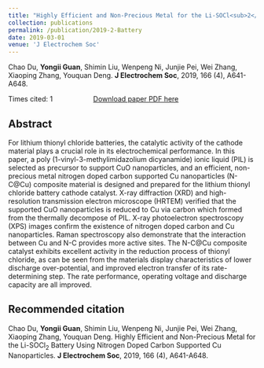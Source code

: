 ```yaml
---
title: "Highly Efficient and Non-Precious Metal for the Li-SOCl<sub>2</sub> Battery Using Nitrogen Doped Carbon Supported Cu Nanoparticles"
collection: publications
permalink: /publication/2019-2-Battery
date: 2019-03-01
venue: 'J Electrochem Soc'
---
```


Chao Du, <b>Yongii Guan</b>, Shimin Liu, Wenpeng Ni, Junjie Pei, Wei Zhang, Xiaoping Zhang, Youquan Deng. <b>J Electrochem Soc</b>, 2019, 166 (4), A641-A648.

Times cited: 1 &nbsp; &nbsp; &nbsp; &nbsp; &nbsp; &nbsp; &nbsp; &nbsp; &nbsp; &nbsp; [Download paper PDF here](https://yongjiguan.github.io/files/2019-2.pdf)

## Abstract
For lithium thionyl chloride batteries, the catalytic activity of the cathode material plays a crucial role in its electrochemical performance. In this paper, a poly (1-vinyl-3-methylimidazolium dicyanamide) ionic liquid (PIL) is selected as precursor to support CuO nanoparticles, and an efficient, non-precious metal nitrogen doped carbon supported Cu nanoparticles (N-C@Cu) composite material is designed and prepared for the lithium thionyl chloride battery cathode catalyst. X-ray diffraction (XRD) and high-resolution transmission electron microscope (HRTEM) verified that the supported CuO nanoparticles is reduced to Cu via carbon which formed from the thermally decompose of PIL. X-ray photoelectron spectroscopy (XPS) images confirm the existence of nitrogen doped carbon and Cu nanoparticles. Raman spectroscopy also demonstrate that the interaction between Cu and N-C provides more active sites. The N-C@Cu composite catalyst exhibits excellent activity in the reduction process of thionyl chloride, as can be seen from the materials display characteristics of lower discharge over-potential, and improved electron transfer of its rate-determining step. The rate performance, operating voltage and discharge capacity are all improved.

## Recommended citation
Chao Du, <b>Yongii Guan</b>, Shimin Liu, Wenpeng Ni, Junjie Pei, Wei Zhang, Xiaoping Zhang, Youquan Deng. Highly Efficient and Non-Precious Metal for the Li-SOCl<sub>2</sub> Battery Using Nitrogen Doped Carbon Supported Cu Nanoparticles. <b>J Electrochem Soc</b>, 2019, 166 (4), A641-A648.
